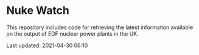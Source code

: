 # Nuke Watch

This repository includes code for retrieving the latest information available on the output of EDF nuclear power plants in the UK.

Last updated: 2021-04-30 06:10